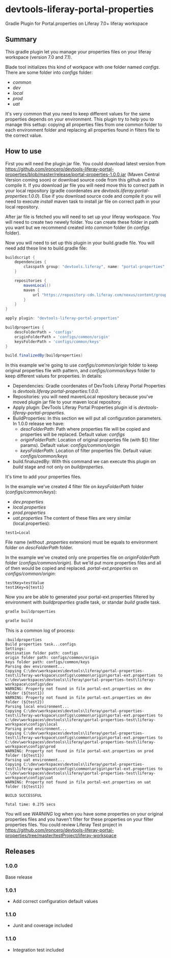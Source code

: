 # devtools-liferay-portal-properties
Gradle Plugin for Portal.properties on Liferay 7.0+ liferay workspace

## Summary
This gradle plugin let you manage your properties files on your liferay workspace (version 7.0 and 7.1).

Blade tool initializes this kind of workpace with one folder named _configs_. There are some folder into _configs_ folder:
* _common_
* _dev_
* _local_
* _prod_
* _uat_

It's very common that you need to keep different values for the same properties depends on your environment. This plugin try to help you to manage this settup: copying all properties files from one common folder to each environment folder and replacing all properties found in filters file to the correct value.

## How to use
First you will need the plugin jar file. You could download latest version from https://github.com/ironcero/devtools-liferay-portal-properties/blob/master/release/portal-properties-1.0.0.jar (Maven Central Version coming soon) or download source code from this github and to compile it.
If you download jar file you will need move this to correct path in your local repository (gradle coordenates are _devtools.liferay:portal-properties:1.0.0_). Else if you download source code and compile it you will need to execute _install_ maven task to install jar file on correct path in your local repository.

After jar file is fetched you will need to set up your liferay workspace. You will need to create two newely folder. You can create these folder in path you want but we recommend created into _common_ folder (in _configs_ folder).

Now you will need to set up this plugin in your build.gradle file. You will need add these line to build.gradle file:
```gradle
buildscript {
    dependencies {
        classpath group: "devtools.liferay", name: "portal-properties", version: "1.0.0"
    }

    repositories {
		mavenLocal()
		maven {
			url "https://repository-cdn.liferay.com/nexus/content/groups/public"
		}
	}
}

apply plugin: "devtools-liferay-portal-properties"

buildproperties {
    descFolderPath = 'configs'
    originFolderPath = 'configs/common/origin'
    keysFolderPath = 'configs/common/keys'
}

build.finalizedBy(buildproperties)
```
In this example we're going to use _configs/common/origin_ folder to keep original properties file with pattern, and _configs/common/keys_ folder to keep different values for properties.
In details:
* Dependencies: Gradle coordenates of DevTools Liferay Portal Properties is _devtools.liferay:portal-properties:1.0.0_.
* Repositories: you will need mavenLocal repository because you've moved plugin jar file to your maven local repository.
* Apply plugin: DevTools Liferay Portal Properties plugin id is _devtools-liferay-portal-properties_.
* BuildProperties: In this section we will put all configuration parameters. In 1.0.0 release we have:
  * _descFolderPath_: Path where properties file will be copied and properties will be replaced. Default value: _configs_
  * _originFolderPath_: Location of original properties file (with ${} filter params). Default value: _configs/common/origin_
  * _keysFolderPath_: Location of filter properties file. Default value: _configs/common/keys_
* build.finaluzedBy: With this command we can execute this plugin on _build_ stage and not only on _buildproperties_.

It's time to add your properties files. 

In the example we've created 4 filter file on _keysFolderPath_ folder (_configs/common/keys_):
* _dev.properties_
* _local.properties_
* _prod.properties_
* _uat.properties_
The content of these files are very similar (local.properties):
```local.properties
test1=Local
```
File name (without _.properties_ extension) must be equals to environment folder on _descFolderPath_ folder.

In the example we've created only one properties file on _originFolderPath_ folder (_configs/common/origin_). But we'ld put more properties files and all of then would be copied and replaced.
_portal-ext.properties_ on _configs/common/origin_:
```portal-ext.properties
testKey=testValue
test1Key=${test1}
```

Now you are be able to generated your portal-ext.properties filtered by environment with _buildproperties_ gradle task, or standar _build_ gradle task.
```bash
gradle buildproperties
```
```bash
gradle build
```

This is a common log of process:
```log
:buildproperties
Build properties task...configs
Settings: 
destination folder path: configs
origin folder path: configs/common/origin
keys folder path: configs/common/keys
Parsing dev environment...
Copying C:\dev\workspaces\devtools\liferay\portal-properties-test\liferay-workspace\configs\common\origin\portal-ext.properties to C:\dev\workspaces\devtools\liferay\portal-properties-test\liferay-workspace\configs\dev
WARNING: Property not found in file portal-ext.properties on dev folder (${test1})
WARNING: Property not found in file portal-ext.properties on dev folder (${test2})
Parsing local environment...
Copying C:\dev\workspaces\devtools\liferay\portal-properties-test\liferay-workspace\configs\common\origin\portal-ext.properties to C:\dev\workspaces\devtools\liferay\portal-properties-test\liferay-workspace\configs\local
Parsing prod environment...
Copying C:\dev\workspaces\devtools\liferay\portal-properties-test\liferay-workspace\configs\common\origin\portal-ext.properties to C:\dev\workspaces\devtools\liferay\portal-properties-test\liferay-workspace\configs\prod
WARNING: Property not found in file portal-ext.properties on prod folder (${test1})
Parsing uat environment...
Copying C:\dev\workspaces\devtools\liferay\portal-properties-test\liferay-workspace\configs\common\origin\portal-ext.properties to C:\dev\workspaces\devtools\liferay\portal-properties-test\liferay-workspace\configs\uat
WARNING: Property not found in file portal-ext.properties on uat folder (${test1})

BUILD SUCCESSFUL

Total time: 0.275 secs
```

You will see _WARNING_ log when you have some properties on your original properties files and you haven't filter for these properties on your filter properties files.
You could review Liferay Test project in https://github.com/ironcero/devtools-liferay-portal-properties/tree/master/testProject/liferay-workspace

## Releases
### 1.0.0
Base release
### 1.0.1
* Add correct configuration default values
### 1.1.0
* Junit and coverage included
### 1.1.0
* Integration test included
